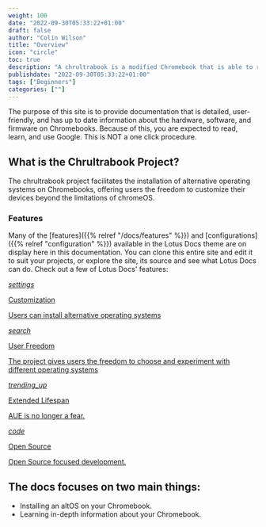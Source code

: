 ```yaml
---
weight: 100
date: "2022-09-30T05:33:22+01:00"
draft: false
author: "Colin Wilson"
title: "Overview"
icon: "circle"
toc: true
description: "A chrultrabook is a modified Chromebook that is able to run Windows, Linux, or even macOS by using MrChromebox’s coreboot firmware"
publishdate: "2022-09-30T05:33:22+01:00"
tags: ["Beginners"]
categories: [""]
---
```


The purpose of this site is to provide documentation that is detailed, user-friendly, and has up to date information about the hardware, software, and firmware on Chromebooks. Because of this, you are expected to read, learn, and use Google. This is NOT a one click procedure.

## What is the Chrultrabook Project?

The chrultrabook project facilitates the installation of alternative operating systems on Chromebooks, offering users the freedom to customize their devices beyond the limitations of chromeOS.

### Features

Many of the [features]({{% relref "/docs/features" %}}) and [configurations]({{% relref "configuration" %}}) available in the Lotus Docs theme are on display here in this documentation. You can clone this entire site and edit it to suit your projects, or explore the site, its source and see what Lotus Docs can do. Check out a few of Lotus Docs' features:

<div class="row flex-xl-wrap pb-4">

<div id="list-item" class="col-md-4 col-12 py-2">
  <a class="text-decoration-none text-reset" href="../features/syntax-highlighting/">
  <div class="card h-100 features feature-full-bg rounded p-4 position-relative overflow-hidden border-1">
      <span class="h1 icon-color">
        <i class="material-icons align-middle">settings</i>
      </span>
      <div class="card-body p-0 content">
        <p class="fs-5 fw-semibold card-title mb-1">Customization</p>
        <p class="para card-text mb-0">Users can install alternative operating systems</p>
      </div>
    </div>
  </a>
</div>

<div id="list-item" class="col-md-4 col-12 py-2">
  <a class="text-decoration-none text-reset" href="../features/docsearch/">
    <div class="card h-100 features feature-full-bg rounded p-4 position-relative overflow-hidden border-1">
      <span class="h1 icon-color">
        <i class="material-icons align-middle">search</i>
      </span>
      <div class="card-body p-0 content">
        <p class="fs-5 fw-semibold card-title mb-1">User Freedom</p>
        <p class="para card-text mb-0">The project gives users the freedom to choose and experiment with different operating systems</p>
      </div>
    </div>
  </a>
</div>

<div id="list-item" class="col-md-4 col-12 py-2">
  <a class="text-decoration-none text-reset" href="../features/plausible-analytics/">
    <div class="card h-100 features feature-full-bg rounded p-4 position-relative overflow-hidden border-1">
      <span class="h1 icon-color">
        <i class="material-icons align-middle">trending_up</i>
      </span>
      <div class="card-body p-0 content">
        <p class="fs-5 fw-semibold card-title mb-1">Extended Lifespan</p>
        <p class="para card-text mb-0">AUE is no longer a fear.</p>
      </div>
    </div>
  </a>
</div>

<div id="list-item" class="col-md-4 col-12 py-2">
  <a class="text-decoration-none text-reset" href="../shortcodes/">
    <div class="card h-100 features feature-full-bg rounded p-4 position-relative overflow-hidden border-1">
      <span class="h1 icon-color">
        <i class="material-icons align-middle">code</i>
      </span>
      <div class="card-body p-0 content">
        <p class="fs-5 fw-semibold card-title mb-1">Open Source</p>
        <p class="para card-text mb-0">Open Source focused development.</p>
      </div>
    </div>
  </a>
</div>

</div>

## The docs focuses on two main things:

* Installing an altOS on your Chromebook.
* Learning in-depth information about your Chromebook.

